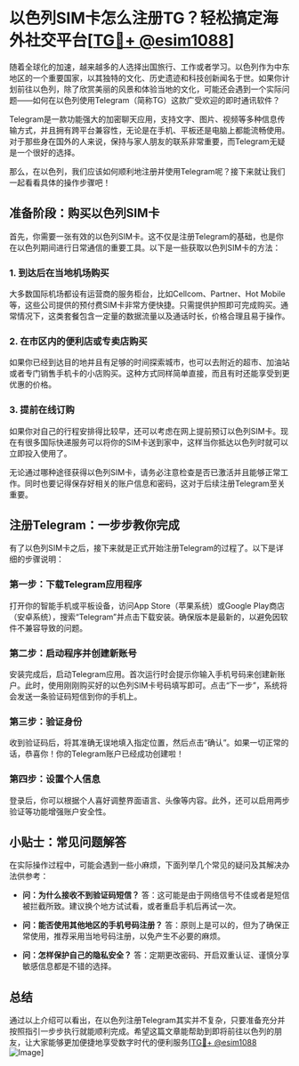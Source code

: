 # 以色列SIM卡怎么注册TG？轻松搞定海外社交平台[[TG💪+ @esim1088](https://t.me/s/esim1088)]

随着全球化的加速，越来越多的人选择出国旅行、工作或者学习。以色列作为中东地区的一个重要国家，以其独特的文化、历史遗迹和科技创新闻名于世。如果你计划前往以色列，除了欣赏美丽的风景和体验当地的文化，可能还会遇到一个实际问题——如何在以色列使用Telegram（简称TG）这款广受欢迎的即时通讯软件？

Telegram是一款功能强大的加密聊天应用，支持文字、图片、视频等多种信息传输方式，并且拥有跨平台兼容性，无论是在手机、平板还是电脑上都能流畅使用。对于那些身在国外的人来说，保持与家人朋友的联系非常重要，而Telegram无疑是一个很好的选择。

那么，在以色列，我们应该如何顺利地注册并使用Telegram呢？接下来就让我们一起看看具体的操作步骤吧！

## 准备阶段：购买以色列SIM卡

首先，你需要一张有效的以色列SIM卡。这不仅是注册Telegram的基础，也是你在以色列期间进行日常通信的重要工具。以下是一些获取以色列SIM卡的方法：

### 1. 到达后在当地机场购买
大多数国际机场都设有运营商的服务柜台，比如Cellcom、Partner、Hot Mobile等，这些公司提供的预付费SIM卡非常方便快捷。只需提供护照即可完成购买。通常情况下，这类套餐包含一定量的数据流量以及通话时长，价格合理且易于操作。

### 2. 在市区内的便利店或专卖店购买
如果你已经到达目的地并且有足够的时间探索城市，也可以去附近的超市、加油站或者专门销售手机卡的小店购买。这种方式同样简单直接，而且有时还能享受到更优惠的价格。

### 3. 提前在线订购
如果你对自己的行程安排得比较早，还可以考虑在网上提前预订以色列SIM卡。现在有很多国际快递服务可以将你的SIM卡送到家中，这样当你抵达以色列时就可以立即投入使用了。

无论通过哪种途径获得以色列SIM卡，请务必注意检查是否已激活并且能够正常工作。同时也要记得保存好相关的账户信息和密码，这对于后续注册Telegram至关重要。

## 注册Telegram：一步步教你完成

有了以色列SIM卡之后，接下来就是正式开始注册Telegram的过程了。以下是详细的步骤说明：

### 第一步：下载Telegram应用程序
打开你的智能手机或平板设备，访问App Store（苹果系统）或Google Play商店（安卓系统），搜索“Telegram”并点击下载安装。确保版本是最新的，以避免因软件不兼容导致的问题。

### 第二步：启动程序并创建新账号
安装完成后，启动Telegram应用。首次运行时会提示你输入手机号码来创建新账户。此时，使用刚刚购买好的以色列SIM卡号码填写即可。点击“下一步”，系统将会发送一条验证码短信到你的手机上。

### 第三步：验证身份
收到验证码后，将其准确无误地填入指定位置，然后点击“确认”。如果一切正常的话，恭喜你！你的Telegram账户已经成功创建啦！

### 第四步：设置个人信息
登录后，你可以根据个人喜好调整界面语言、头像等内容。此外，还可以启用两步验证等功能增强账户安全性。

## 小贴士：常见问题解答

在实际操作过程中，可能会遇到一些小麻烦，下面列举几个常见的疑问及其解决办法供参考：

- **问：为什么接收不到验证码短信？**
  答：这可能是由于网络信号不佳或者是短信被拦截所致。建议换个地方试试看，或者重启手机后再试一次。

- **问：能否使用其他地区的手机号码注册？**
  答：原则上是可以的，但为了确保正常使用，推荐采用当地号码注册，以免产生不必要的麻烦。

- **问：怎样保护自己的隐私安全？**
  答：定期更改密码、开启双重认证、谨慎分享敏感信息都是不错的选择。

## 总结

通过以上介绍可以看出，在以色列注册Telegram其实并不复杂，只要准备充分并按照指引一步步执行就能顺利完成。希望这篇文章能帮助到即将前往以色列的朋友，让大家能够更加便捷地享受数字时代的便利服务[[TG💪+ @esim1088](https://t.me/s/esim1088) ![Image](https://i.postimg.cc/4NQfJmqS/Snipaste-2025-05-13-00-14-12.png)]